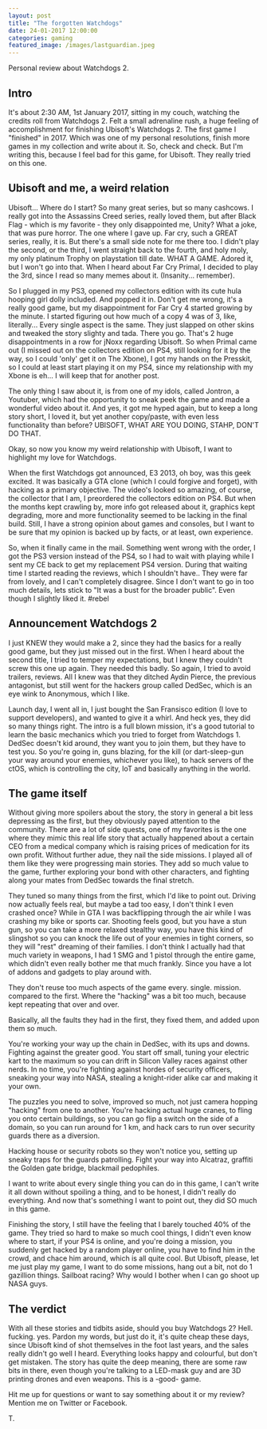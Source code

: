 ```yaml
---
layout: post
title: "The forgotten Watchdogs"
date: 24-01-2017 12:00:00
categories: gaming
featured_image: /images/lastguardian.jpeg
---
```


Personal review about Watchdogs 2.

## Intro

It's about 2:30 AM, 1st January 2017, sitting in my couch, watching the credits roll from Watchdogs 2.
Felt a small adrenaline rush, a huge feeling of accomplishment for finishing Ubisoft's Watchdogs 2. The first game I "finished" in 2017. Which was one of my personal resolutions, finish more games in my collection and write about it. So, check and check.
But I'm writing this, because I feel bad for this game, for Ubisoft. They really tried on this one.

## Ubisoft and me, a weird relation

Ubisoft... Where do I start? So many great series, but so many cashcows.
I really got into the Assassins Creed series, really loved them, but after Black Flag - which is my favorite - they only disappointed me, Unity? What a joke, that was pure horror. The one where I gave up.
Far cry, such a GREAT series, really, it is. But there's a small side note for me there too.
I didn't play the second, or the third, I went straight back to the fourth, and holy moly, my only platinum Trophy on playstation till date. WHAT A GAME.
Adored it, but I won't go into that. When I heard about Far Cry Primal, I decided to play the 3rd, since I read so many memes about it. (Insanity... remember).

So I plugged in my PS3, opened my collectors edition with its cute hula hooping girl dolly included. And popped it in.
Don't get me wrong, it's a really good game, but my disappointment for Far Cry 4 started growing by the minute. I started figuring out how much of a copy 4 was of 3, like, literally... Every single aspect is the same. They just slapped on other skins and tweaked the story slighty and tada. There you go.
That's 2 huge disappointments in a row for jNoxx regarding Ubisoft.
So when Primal came out (I missed out on the collectors edition on PS4, still looking for it by the way, so I could 'only' get it on The Xbone), I got my hands on the Presskit, so I could at least start playing it on my PS4, since my relationship with my Xbone is eh... I will keep that for another post.

The only thing I saw about it, is from one of my idols, called Jontron, a Youtuber, which had the opportunity to sneak peek the game and made a wonderful video about it.
And yes, it got me hyped again, but to keep a long story short, I loved it, but yet another copy/paste, with even less functionality than before?
UBISOFT, WHAT ARE YOU DOING, STAHP, DON'T DO THAT.

Okay, so now you know my weird relationship with Ubisoft, I want to highlight my love for Watchdogs.

When the first Watchdogs got announced, E3 2013, oh boy, was this geek excited. It was basically a GTA clone (which I could forgive and forget), with hacking as a primary objective. The video's looked so amazing, of course, the collector that I am, I preordered the collectors edition on PS4.
But when the months kept crawling by, more info got released about it, graphics kept degrading, more and more functionality seemed to be lacking in the final build.
Still, I have a strong opinion about games and consoles, but I want to be sure that my opinion is backed up by facts, or at least, own experience.

So, when it finally came in the mail. Something went wrong with the order, I got the PS3 version instead of the PS4, so I had to wait with playing while I sent my CE back to get my replacement PS4 version. During that waiting time I started reading the reviews, which I shouldn't have..
They were far from lovely, and I can't completely disagree.
Since I don't want to go in too much details, lets stick to "It was a bust for the broader public". Even though I slightly liked it. #rebel

## Announcement Watchdogs 2

I just KNEW they would make a 2, since they had the basics for a really good game, but they just missed out in the first.
When I heard about the second title, I tried to temper my expectations, but I knew they couldn't screw this one up again. They needed this badly.
So again, I tried to avoid trailers, reviews. All I knew was that they ditched Aydin Pierce, the previous antagonist, but still went for the hackers group called DedSec, which is an eye wink to Anonymous, which I like.

Launch day, I went all in, I just bought the San Fransisco edition (I love to support developers), and wanted to give it a whirl.
And heck yes, they did so many things right. The intro is a full blown mission, it's a good tutorial to learn the basic mechanics which you tried to forget from Watchdogs 1. DedSec doesn't kid around, they want you to join them, but they have to test you. So you're going in, guns blazing, for the kill (or dart-sleep-gun your way around your enemies, whichever you like), to hack servers of the ctOS, which is controlling the city, IoT and basically anything in the world.

## The game itself

Without giving more spoilers about the story, the story in general a bit less depressing as the first, but they obviously payed attention to the community.
There are a lot of side quests, one of my favorites is the one where they mimic this real life story that actually happened about a certain CEO from a medical company which is raising prices of medication for its own profit. Without further adue, they nail the side missions. I played all of them like they were progressing main stories.
They add so much value to the game, further exploring your bond with other characters, and fighting along your mates from DedSec towards the final stretch.

They tuned so many things from the first, which I'd like to point out.
Driving now actually feels real, but maybe a tad too easy, I don't think I even crashed once? While in GTA I was backflipping through the air while I was crashing my bike or sports car.
Shooting feels good, but you have a stun gun, so you can take a more relaxed stealthy way, you have this kind of slingshot so you can knock the life out of your enemies in tight corners, so they will "rest" dreaming of their families.
I don't think I actually had that much variety in weapons, I had 1 SMG and 1 pistol through the entire game, which didn't even really bother me that much frankly. Since you have a lot of addons and gadgets to play around with.

They don't reuse too much aspects of the game every. single. mission. compared to the first. Where the "hacking" was a bit too much, because kept repeating that over and over.

Basically, all the faults they had in the first, they fixed them, and added upon them so much.

You're working your way up the chain in DedSec, with its ups and downs. Fighting against the greater good.
You start off small, tuning your electric kart to the maximum so you can drift in Silicon Valley races against other nerds.
In no time, you're fighting against hordes of security officers, sneaking your way into NASA, stealing a knight-rider alike car and making it your own.

The puzzles you need to solve, improved so much, not just camera hopping "hacking" from one to another.
You're hacking actual huge cranes, to fling you onto certain buildings, so you can go flip a switch on the side of a domain, so you can run around for 1 km, and hack cars to run over security guards there as a diversion.

Hacking house or security robots so they won't notice you, setting up sneaky traps for the guards patrolling. Fight your way into Alcatraz, graffiti the Golden gate bridge, blackmail pedophiles.

I want to write about every single thing you can do in this game, I can't write it all down without spoiling a thing, and to be honest, I didn't really do everything.
And now that's something I want to point out, they did SO much in this game.

Finishing the story, I still have the feeling that I barely touched 40% of the game.
They tried so hard to make so much cool things, I didn't even know where to start, if your PS4 is online, and you're doing a mission, you suddenly get hacked by a random player online, you have to find him in the crowd, and chace him around, which is all quite cool.
But Ubisoft, please, let me just play my game, I want to do some missions, hang out a bit, not do 1 gazillion things.
Sailboat racing? Why would I bother when I can go shoot up NASA guys.

## The verdict

With all these stories and tidbits aside, should you buy Watchdogs 2? Hell. fucking. yes. Pardon my words, but just do it, it's quite cheap these days, since Ubisoft kind of shot themselves in the foot last years, and the sales really didn't go well I heard.
Everything looks happy and colourful, but don't get mistaken. The story has quite the deep meaning, there are some raw bits in there, even though you're talking to a LED-mask guy and are 3D printing drones and even weapons. This is a -good- game.

Hit me up for questions or want to say something about it or my review? Mention me on Twitter or Facebook.

T.
